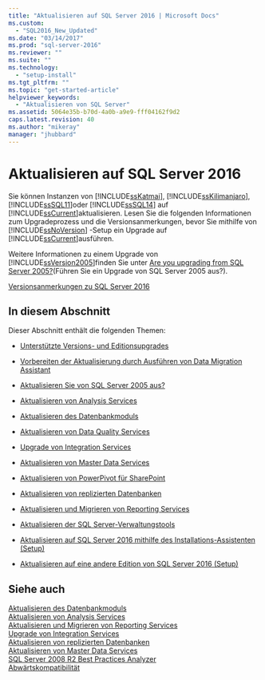 ```yaml
---
title: "Aktualisieren auf SQL Server 2016 | Microsoft Docs"
ms.custom: 
  - "SQL2016_New_Updated"
ms.date: "03/14/2017"
ms.prod: "sql-server-2016"
ms.reviewer: ""
ms.suite: ""
ms.technology: 
  - "setup-install"
ms.tgt_pltfrm: ""
ms.topic: "get-started-article"
helpviewer_keywords: 
  - "Aktualisieren von SQL Server"
ms.assetid: 5064e35b-b70d-4a0b-a9e9-fff04162f9d2
caps.latest.revision: 40
ms.author: "mikeray"
manager: "jhubbard"
---
```

# Aktualisieren auf SQL Server 2016
  Sie können Instanzen von [!INCLUDE[ssKatmai](../../includes/sskatmai-md.md)], [!INCLUDE[ssKilimanjaro](../../includes/sskilimanjaro-md.md)], [!INCLUDE[ssSQL11](../../includes/sssql11-md.md)]oder [!INCLUDE[ssSQL14](../../includes/sssql14-md.md)] auf [!INCLUDE[ssCurrent](../../includes/sscurrent-md.md)]aktualisieren. Lesen Sie die folgenden Informationen zum Upgradeprozess und die Versionsanmerkungen, bevor Sie mithilfe von [!INCLUDE[ssNoVersion](../../includes/ssnoversion-md.md)] -Setup ein Upgrade auf [!INCLUDE[ssCurrent](../../includes/sscurrent-md.md)]ausführen.  
  
 Weitere Informationen zu einem Upgrade von [!INCLUDE[ssVersion2005](../../includes/ssversion2005-md.md)]finden Sie unter [Are you upgrading from SQL Server 2005?](../../database-engine/install-windows/are-you-upgrading-from-sql-server-2005.md)(Führen Sie ein Upgrade von SQL Server 2005 aus?).  
  
 [Versionsanmerkungen zu SQL Server 2016](../../sql-server/sql-server-2016-release-notes.md)  
  
## <a name="in-this-section"></a>In diesem Abschnitt  
 Dieser Abschnitt enthält die folgenden Themen:  
  
-   [Unterstützte Versions- und Editionsupgrades](../../database-engine/install-windows/supported-version-and-edition-upgrades.md)  
  
-   [Vorbereiten der Aktualisierung durch Ausführen von Data Migration Assistant](../../database-engine/install-windows/prepare-for-upgrade-by-running-data-migration-assistant.md)  
  
-   [Aktualisieren Sie von SQL Server 2005 aus?](../../database-engine/install-windows/are-you-upgrading-from-sql-server-2005.md)  
  
-   [Aktualisieren von Analysis Services](../../database-engine/install-windows/upgrade-analysis-services.md)  
  
-   [Aktualisieren des Datenbankmoduls](../../database-engine/install-windows/upgrade-database-engine.md)  
  
-   [Aktualisieren von Data Quality Services](../../database-engine/install-windows/upgrade-data-quality-services.md)  
  
-   [Upgrade von Integration Services](../../integration-services/install-windows/upgrade-integration-services.md)  
  
-   [Aktualisieren von Master Data Services](../../database-engine/install-windows/upgrade-master-data-services.md)  
  
-   [Aktualisieren von PowerPivot für SharePoint](../../database-engine/install-windows/upgrade-power-pivot-for-sharepoint.md)  
  
-   [Aktualisieren von replizierten Datenbanken](../../database-engine/install-windows/upgrade-replicated-databases.md)  
  
-   [Aktualisieren und Migrieren von Reporting Services](../../reporting-services/install-windows/upgrade-and-migrate-reporting-services.md)  
  
-   [Aktualisieren der SQL Server-Verwaltungstools](../../database-engine/install-windows/upgrade-sql-server-management-tools.md)  
  
-   [Aktualisieren auf SQL Server 2016 mithilfe des Installations-Assistenten &#40;Setup&#41;](../../database-engine/install-windows/upgrade-to-sql-server-2016-using-the-installation-wizard-setup.md)  
  
-   [Aktualisieren auf eine andere Edition von SQL Server 2016 &#40;Setup&#41;](../../database-engine/install-windows/upgrade-to-a-different-edition-of-sql-server-2016-setup.md)  
  
## <a name="see-also"></a>Siehe auch  
 [Aktualisieren des Datenbankmoduls](../../database-engine/install-windows/upgrade-database-engine.md)   
 [Aktualisieren von Analysis Services](../../database-engine/install-windows/upgrade-analysis-services.md)   
 [Aktualisieren und Migrieren von Reporting Services](../../reporting-services/install-windows/upgrade-and-migrate-reporting-services.md)   
 [Upgrade von Integration Services](../../integration-services/install-windows/upgrade-integration-services.md)   
 [Aktualisieren von replizierten Datenbanken](../../database-engine/install-windows/upgrade-replicated-databases.md)   
 [Aktualisieren von Master Data Services](../../database-engine/install-windows/upgrade-master-data-services.md)   
 [SQL Server 2008 R2 Best Practices Analyzer](http://go.microsoft.com/fwlink/?LinkId=197135)   
 [Abwärtskompatibilität](../Topic/Backward%20Compatibility_deleted.md)  
  
  